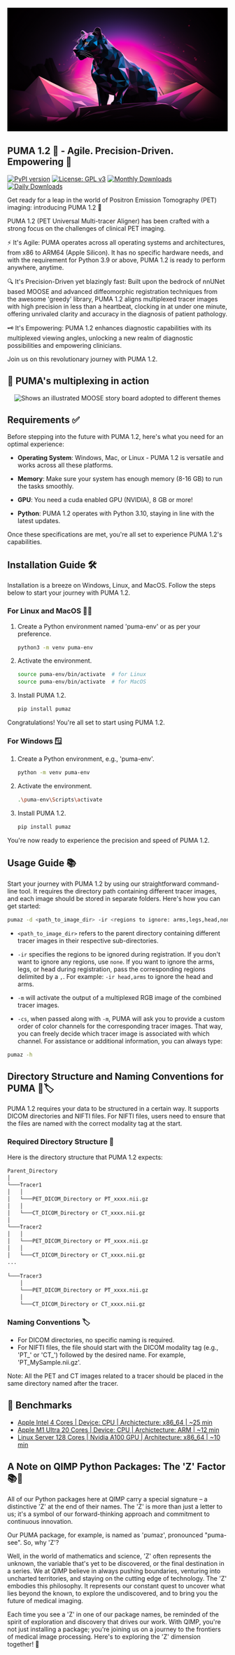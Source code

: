 ![Puma-logo](Images/Puma-logo.png)

## PUMA 1.2 🐾 - Agile. Precision-Driven. Empowering 💪
[![PyPI version](https://img.shields.io/pypi/v/pumaz?color=FF1493&style=flat-square&logo=pypi)](https://pypi.org/project/pumaz/) [![License: GPL v3](https://img.shields.io/badge/License-GPLv3-red.svg?style=flat-square&logo=gnu&color=FF0000)](https://www.gnu.org/licenses/gpl-3.0) [![Monthly Downloads](https://img.shields.io/pypi/dm/pumaz?label=Downloads%20(Monthly)&color=9400D3&style=flat-square&logo=python)](https://pypi.org/project/pumaz/) [![Daily Downloads](https://img.shields.io/pypi/dd/pumaz?label=Downloads%20(Daily)&color=9400D3&style=flat-square&logo=python)](https://pypi.org/project/pumaz/)

Get ready for a leap in the world of Positron Emission Tomography (PET) imaging: introducing PUMA 1.2 🚀

PUMA 1.2 (PET Universal Multi-tracer Aligner) has been crafted with a strong focus on the challenges of clinical PET imaging.

⚡ It's Agile: PUMA operates across all operating systems and architectures, from x86 to ARM64 (Apple Silicon). It has no specific hardware needs, and with the requirement for Python 3.9 or above, PUMA 1.2 is ready to perform anywhere, anytime.

🔍 It's Precision-Driven yet blazingly fast: Built upon the bedrock of nnUNet based MOOSE and advanced diffeomorphic registration techniques from the awesome 'greedy' library, PUMA 1.2 aligns multiplexed tracer images with high precision in less than a heartbeat, clocking in at under one minute, offering unrivaled clarity and accuracy in the diagnosis of patient pathology.

🗝️ It's Empowering: PUMA 1.2 enhances diagnostic capabilities with its multiplexed viewing angles, unlocking a new realm of diagnostic possibilities and empowering clinicians.

Join us on this revolutionary journey with PUMA 1.2.

## 🚀 PUMA's multiplexing in action

<div align="center">
<picture>
  <source media="(prefers-color-scheme: dark)" srcset="https://github.com/Keyn34/PUMA/blob/master/Images/PUMA-Flex.gif">
  <source media="(prefers-color-scheme: light)" srcset="https://github.com/Keyn34/PUMA/blob/master/Images/PUMA-Flex.gif">
  <img alt="Shows an illustrated MOOSE story board adopted to different themes" src="https://github.com/Keyn34/PUMA/blob/master/Images/PUMA-Flex.gif">
</picture>
</div>

## Requirements ✅

Before stepping into the future with PUMA 1.2, here's what you need for an optimal experience:

- **Operating System**: Windows, Mac, or Linux - PUMA 1.2 is versatile and works across all these platforms.

- **Memory**: Make sure your system has enough memory (8-16 GB) to run the tasks smoothly.

- **GPU**: You need a cuda enabled GPU (NVIDIA), 8 GB or more!

- **Python**: PUMA 1.2 operates with Python 3.10, staying in line with the latest updates.

Once these specifications are met, you're all set to experience PUMA 1.2's capabilities.

## Installation Guide 🛠️

Installation is a breeze on Windows, Linux, and MacOS. Follow the steps below to start your journey with PUMA 1.2.

### For Linux and MacOS 🐧🍏

1. Create a Python environment named 'puma-env' or as per your preference.
   ```bash
   python3 -m venv puma-env
   ```

2. Activate the environment.
   ```bash
   source puma-env/bin/activate  # for Linux
   source puma-env/bin/activate  # for MacOS
   ```

3. Install PUMA 1.2.
   ```bash
   pip install pumaz
   ```

Congratulations! You're all set to start using PUMA 1.2.

### For Windows 🪟

1. Create a Python environment, e.g., 'puma-env'.
   ```bash
   python -m venv puma-env
   ```

2. Activate the environment.
   ```bash
   .\puma-env\Scripts\activate
   ```

3. Install PUMA 1.2.
   ```bash
   pip install pumaz
   ```

You're now ready to experience the precision and speed of PUMA 1.2.

## Usage Guide 📚

Start your journey with PUMA 1.2 by using our straightforward command-line tool. It requires the directory path containing different tracer images, and each image should be stored in separate folders. Here's how you can get started:

```bash
pumaz -d <path_to_image_dir> -ir <regions to ignore: arms,legs,head,none> -m <optional for a multiplexed RGB image output> -cs <optional for a custom color selection when also -m was passed>
```

- `<path_to_image_dir>` refers to the parent directory containing different tracer images in their respective sub-directories.

- `-ir` specifies the regions to be ignored during registration. If you don't want to ignore any regions, use `none`. If you want to ignore the arms, legs, or head during registration, pass the corresponding regions delimited by a `,`. For example: `-ir head,arms` to ignore the head and arms.

- `-m` will activate the output of a multiplexed RGB image of the combined tracer images.

- `-cs`, when passed along with `-m`, PUMA will ask you to provide a custom order of color channels for the corresponding tracer images. That way, you can freely decide which tracer image is associated with which channel. 
For assistance or additional information, you can always type:

```bash
pumaz -h
```

## Directory Structure and Naming Conventions for PUMA 📂🏷️

PUMA 1.2 requires your data to be structured in a certain way. It supports DICOM directories and NIFTI files. For NIFTI files, users need to ensure that the files are named with the correct modality tag at the start.

### Required Directory Structure 🌳

Here is the directory structure that PUMA 1.2 expects:

```
Parent_Directory
│
└───Tracer1
│   │
│   └───PET_DICOM_Directory or PT_xxxx.nii.gz
│   │
│   └───CT_DICOM_Directory or CT_xxxx.nii.gz
│
└───Tracer2
│   │
│   └───PET_DICOM_Directory or PT_xxxx.nii.gz
│   │
│   └───CT_DICOM_Directory or CT_xxxx.nii.gz
...

└───Tracer3
    │
    └───PET_DICOM_Directory or PT_xxxx.nii.gz
    │
    └───CT_DICOM_Directory or CT_xxxx.nii.gz
```

### Naming Conventions 🏷️

- For DICOM directories, no specific naming is required.
- For NIFTI files, the file should start with the DICOM modality tag (e.g., 'PT_' or 'CT_') followed by the desired name. For example, 'PT_MySample.nii.gz'.

Note: All the PET and CT images related to a tracer should be placed in the same directory named after the tracer.

## 🚀 Benchmarks

- [Apple Intel 4 Cores | Device: CPU | Archictecture: x86_64 | ~25 min](https://github.com/Keyn34/PUMA/blob/master/Images/Apple-intel-4-core.png)
- [Apple M1 Ultra 20 Cores | Device: CPU | Archictecture: ARM | ~12 min](https://github.com/Keyn34/PUMA/blob/master/Images/Apple-M1-Ultra-20-Cores.png)
- [Linux Server 128 Cores | Nvidia A100 GPU | Architecture: x86_64 | ~10 min](https://github.com/Keyn34/PUMA/blob/master/Images/Linux-Server-Nvidia-A100-128-Cores.png)

## A Note on QIMP Python Packages: The 'Z' Factor 📚🚀

All of our Python packages here at QIMP carry a special signature – a distinctive 'Z' at the end of their names. The 'Z' is more than just a letter to us; it's a symbol of our forward-thinking approach and commitment to continuous innovation.

Our PUMA package, for example, is named as 'pumaz', pronounced "puma-see". So, why 'Z'?

Well, in the world of mathematics and science, 'Z' often represents the unknown, the variable that's yet to be discovered, or the final destination in a series. We at QIMP believe in always pushing boundaries, venturing into uncharted territories, and staying on the cutting edge of technology. The 'Z' embodies this philosophy. It represents our constant quest to uncover what lies beyond the known, to explore the undiscovered, and to bring you the future of medical imaging.

Each time you see a 'Z' in one of our package names, be reminded of the spirit of exploration and discovery that drives our work. With QIMP, you're not just installing a package; you're joining us on a journey to the frontiers of medical image processing. Here's to exploring the 'Z' dimension together! 🚀
 
